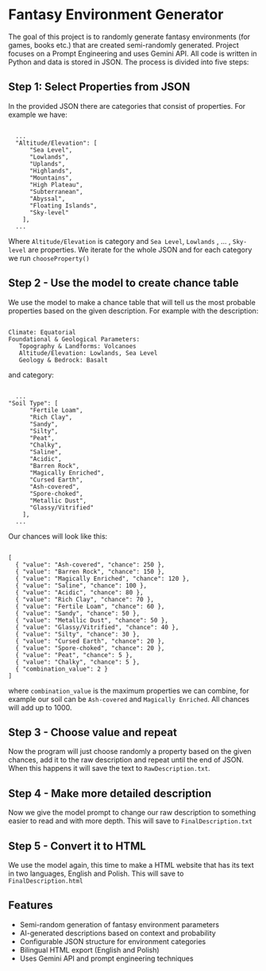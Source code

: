 # Fantasy Environment Generator
The goal of this project is to randomly generate fantasy environments (for games, books etc.) that are created semi-randomly generated.
Project focuses on a Prompt Engineering and uses Gemini API. All code is written in Python and data is stored in JSON.
The process is divided into five steps:
## Step 1: Select Properties from JSON
In the provided JSON there are categories that consist of properties.
For example we have:<br>
<pre><code>
  ...
  "Altitude/Elevation": [
      "Sea Level",
      "Lowlands",
      "Uplands",
      "Highlands",
      "Mountains",
      "High Plateau",
      "Subterranean",
      "Abyssal",
      "Floating Islands",
      "Sky-level"
    ],
  ...
</code></pre>
Where `Altitude/Elevation` is category and `Sea Level`, `Lowlands` , ... , `Sky-level` are properties. We iterate for the whole JSON and for each category we run `chooseProperty()`
## Step 2 - Use the model to create chance table
We use the model to make a chance table that will tell us the most probable properties based on the given description. For example with the description: <br>
<pre><code>
Climate: Equatorial 
Foundational & Geological Parameters:
   Topography & Landforms: Volcanoes
   Altitude/Elevation: Lowlands, Sea Level
   Geology & Bedrock: Basalt
</code></pre>
and category:
<pre><code>
  ...
"Soil Type": [
      "Fertile Loam",
      "Rich Clay",
      "Sandy",
      "Silty",
      "Peat",
      "Chalky",
      "Saline",
      "Acidic",
      "Barren Rock",
      "Magically Enriched",
      "Cursed Earth",
      "Ash-covered",
      "Spore-choked",
      "Metallic Dust",
      "Glassy/Vitrified"
    ],
  ...
</code></pre>
Our chances will look like this:
<pre><code>
[
  { "value": "Ash-covered", "chance": 250 },
  { "value": "Barren Rock", "chance": 150 },
  { "value": "Magically Enriched", "chance": 120 },
  { "value": "Saline", "chance": 100 },
  { "value": "Acidic", "chance": 80 },
  { "value": "Rich Clay", "chance": 70 },
  { "value": "Fertile Loam", "chance": 60 },
  { "value": "Sandy", "chance": 50 },
  { "value": "Metallic Dust", "chance": 50 },
  { "value": "Glassy/Vitrified", "chance": 40 },
  { "value": "Silty", "chance": 30 },
  { "value": "Cursed Earth", "chance": 20 },
  { "value": "Spore-choked", "chance": 20 },
  { "value": "Peat", "chance": 5 },
  { "value": "Chalky", "chance": 5 },
  { "combination_value": 2 }
]
</code></pre>
where `combination_value` is the maximum properties we can combine, for example our soil can be `Ash-covered` and `Magically Enriched`. All chances will add up to 1000.
## Step 3 - Choose value and repeat
Now the program will just choose randomly a property based on the given chances, add it to the raw description and repeat until the end of JSON. When this happens it will save the text to `RawDescription.txt`.
## Step 4 - Make more detailed description
Now we give the model prompt to change our raw description to something easier to read and with more depth. This will save to `FinalDescription.txt`
## Step 5 - Convert it to HTML
We use the model again, this time to make a HTML website that has its text in two languages, English and Polish. This will save to `FinalDescription.html`
## Features

- Semi-random generation of fantasy environment parameters
- AI-generated descriptions based on context and probability
- Configurable JSON structure for environment categories
- Bilingual HTML export (English and Polish)
- Uses Gemini API and prompt engineering techniques
